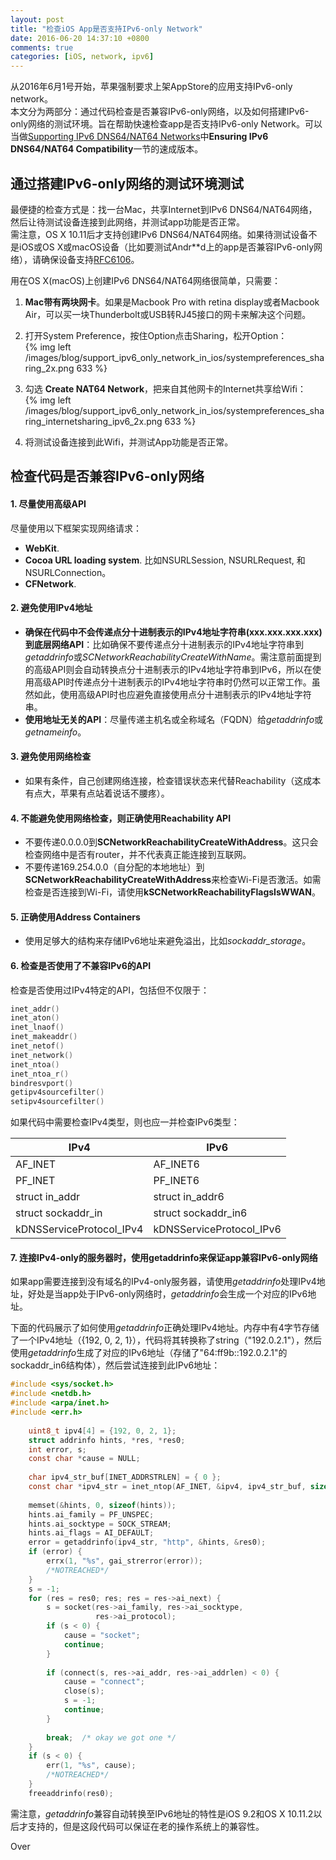 ```yaml
---
layout: post
title: "检查iOS App是否支持IPv6-only Network"
date: 2016-06-20 14:37:10 +0800
comments: true
categories: [iOS, network, ipv6]
---
```


从2016年6月1号开始，苹果强制要求上架AppStore的应用支持IPv6-only network。  
本文分为两部分：通过代码检查是否兼容IPv6-only网络，以及如何搭建IPv6-only网络的测试环境。旨在帮助快速检查app是否支持IPv6-only Network。可以当做[Supporting IPv6 DNS64/NAT64 Networks](https://developer.apple.com/library/mac/documentation/NetworkingInternetWeb/Conceptual/NetworkingOverview/UnderstandingandPreparingfortheIPv6Transition/UnderstandingandPreparingfortheIPv6Transition.html#//apple_ref/doc/uid/TP40010220-CH213-SW1)中**Ensuring IPv6 DNS64/NAT64 Compatibility**一节的速成版本。

## 通过搭建IPv6-only网络的测试环境测试

最便捷的检查方式是：找一台Mac，共享Internet到IPv6 DNS64/NAT64网络，然后让待测试设备连接到此网络，并测试app功能是否正常。  
需注意，OS X 10.11后才支持创建IPv6 DNS64/NAT64网络。如果待测试设备不是iOS或OS X或macOS设备（比如要测试Andr**d上的app是否兼容IPv6-only网络），请确保设备支持[RFC6106](https://tools.ietf.org/html/rfc6106)。

<!--more-->

用在OS X(macOS)上创建IPv6 DNS64/NAT64网络很简单，只需要：  

1. **Mac带有两块网卡**。如果是Macbook Pro with retina display或者Macbook Air，可以买一块Thunderbolt或USB转RJ45接口的网卡来解决这个问题。  
2. 打开System Preference，按住Option点击Sharing，松开Option：  
{% img left /images/blog/support_ipv6_only_network_in_ios/systempreferences_sharing_2x.png 633 %}  

3. 勾选 **Create NAT64 Network**，把来自其他网卡的Internet共享给Wifi：  
{% img left /images/blog/support_ipv6_only_network_in_ios/systempreferences_sharing_internetsharing_ipv6_2x.png 633 %}  

4. 将测试设备连接到此Wifi，并测试App功能是否正常。

## 检查代码是否兼容IPv6-only网络

#### 1. 尽量使用高级API

尽量使用以下框架实现网络请求：  

- **WebKit**.
- **Cocoa URL loading system**. 比如NSURLSession, NSURLRequest, 和 NSURLConnection。
- **CFNetwork**.

#### 2. 避免使用IPv4地址

- **确保在代码中不会传递点分十进制表示的IPv4地址字符串(xxx.xxx.xxx.xxx)到底层网络API**：比如确保不要传递点分十进制表示的IPv4地址字符串到*getaddrinfo*或*SCNetworkReachabilityCreateWithName*。需注意前面提到的高级API则会自动转换点分十进制表示的IPv4地址字符串到IPv6，所以在使用高级API时传递点分十进制表示的IPv4地址字符串时仍然可以正常工作。虽然如此，使用高级API时也应避免直接使用点分十进制表示的IPv4地址字符串。  
- **使用地址无关的API**：尽量传递主机名或全称域名（FQDN）给*getaddrinfo*或*getnameinfo*。


#### 3. 避免使用网络检查

- 如果有条件，自己创建网络连接，检查错误状态来代替Reachability（这成本有点大，苹果有点站着说话不腰疼）。

#### 4. 不能避免使用网络检查，则正确使用Reachability API
- 不要传递0.0.0.0到**SCNetworkReachabilityCreateWithAddress**。这只会检查网络中是否有router，并不代表真正能连接到互联网。  
- 不要传递169.254.0.0（自分配的本地地址）到**SCNetworkReachabilityCreateWithAddress**来检查Wi-Fi是否激活。如需检查是否连接到Wi-Fi，请使用**kSCNetworkReachabilityFlagsIsWWAN**。

#### 5. 正确使用Address Containers

- 使用足够大的结构来存储IPv6地址来避免溢出，比如*sockaddr_storage*。

#### 6. 检查是否使用了不兼容IPv6的API

检查是否使用过IPv4特定的API，包括但不仅限于：

```c
inet_addr()
inet_aton()
inet_lnaof()
inet_makeaddr()
inet_netof()
inet_network()
inet_ntoa()
inet_ntoa_r()
bindresvport()
getipv4sourcefilter()
setipv4sourcefilter()
```

如果代码中需要检查IPv4类型，则也应一并检查IPv6类型：

IPv4 | IPv6
--------|--------
AF_INET | AF_INET6
PF_INET | PF_INET6
struct in_addr | struct in_addr6
struct sockaddr_in | struct sockaddr_in6
kDNSServiceProtocol_IPv4 | kDNSServiceProtocol_IPv6

#### 7. 连接IPv4-only的服务器时，使用getaddrinfo来保证app兼容IPv6-only网络

如果app需要连接到没有域名的IPv4-only服务器，请使用*getaddrinfo*处理IPv4地址，好处是当app处于IPv6-only网络时，*getaddrinfo*会生成一个对应的IPv6地址。

下面的代码展示了如何使用*getaddrinfo*正确处理IPv4地址。内存中有4字节存储了一个IPv4地址（{192, 0, 2, 1}），代码将其转换称了string（"192.0.2.1"），然后使用*getaddrinfo*生成了对应的IPv6地址（存储了"64:ff9b::192.0.2.1"的sockaddr_in6结构体），然后尝试连接到此IPv6地址：

```c
#include <sys/socket.h>
#include <netdb.h>
#include <arpa/inet.h>
#include <err.h>
 
    uint8_t ipv4[4] = {192, 0, 2, 1};
    struct addrinfo hints, *res, *res0;
    int error, s;
    const char *cause = NULL;
 
    char ipv4_str_buf[INET_ADDRSTRLEN] = { 0 };
    const char *ipv4_str = inet_ntop(AF_INET, &ipv4, ipv4_str_buf, sizeof(ipv4_str_buf));
 
    memset(&hints, 0, sizeof(hints));
    hints.ai_family = PF_UNSPEC;
    hints.ai_socktype = SOCK_STREAM;
    hints.ai_flags = AI_DEFAULT;
    error = getaddrinfo(ipv4_str, "http", &hints, &res0);
    if (error) {
        errx(1, "%s", gai_strerror(error));
        /*NOTREACHED*/
    }
    s = -1;
    for (res = res0; res; res = res->ai_next) {
        s = socket(res->ai_family, res->ai_socktype,
                   res->ai_protocol);
        if (s < 0) {
            cause = "socket";
            continue;
        }
 
        if (connect(s, res->ai_addr, res->ai_addrlen) < 0) {
            cause = "connect";
            close(s);
            s = -1;
            continue;
        }
 
        break;  /* okay we got one */
    }
    if (s < 0) {
        err(1, "%s", cause);
        /*NOTREACHED*/
    }
    freeaddrinfo(res0);
```

需注意，*getaddrinfo*兼容自动转换至IPv6地址的特性是iOS 9.2和OS X 10.11.2以后才支持的，但是这段代码可以保证在老的操作系统上的兼容性。  

Over